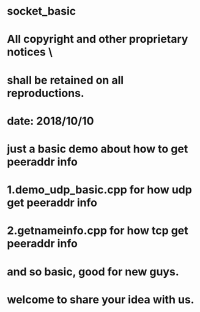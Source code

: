 # socket_basic
# All copyright and other proprietary notices \
# shall be retained on all reproductions.
# date: 2018/10/10
#
# just a basic demo about how to get peeraddr info
# 1.demo_udp_basic.cpp for how udp get peeraddr info
# 2.getnameinfo.cpp for how tcp get peeraddr info
#
# and so basic, good for new guys.
# welcome to share your idea with us.
